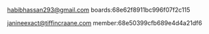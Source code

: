 habibhassan293@gmail.com
boards:68e62f8911bc996f07f2c115




janineexact@tiffincraane.com
member:68e50399cfb689e4d4a21df6